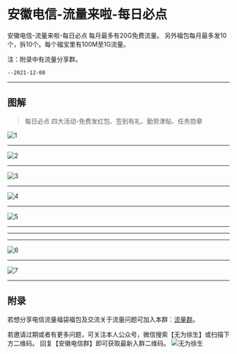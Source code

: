 # 安徽电信-流量来啦-每日必点

安徽电信-流量来啦-每日必点 每月最多有20G免费流量。
另外福包每月最多发10个，拆10个。每个福宝里有100M至1G流量。 <br/>


注：附录中有流量分享群。

`--2021-12-08`

---

## 图解

> 每日必点 四大活动-免费发红包、签到有礼、勤劳津贴、任务勋章


![1]( https://codechina.csdn.net/xu180/document/-/raw/master/imgs/TelecomTraffic2/1.jpg )

---

![2]( https://codechina.csdn.net/xu180/document/-/raw/master/imgs/TelecomTraffic2/2.jpg )

---

![3]( https://codechina.csdn.net/xu180/document/-/raw/master/imgs/TelecomTraffic2/3.jpg )

---

![4]( https://codechina.csdn.net/xu180/document/-/raw/master/imgs/TelecomTraffic2/4.jpg )

---

![5]( https://codechina.csdn.net/xu180/document/-/raw/master/imgs/TelecomTraffic2/5.jpg )

---

---

---

![6]( https://codechina.csdn.net/xu180/document/-/raw/master/imgs/TelecomTraffic2/6.jpg )

---

![7]( https://codechina.csdn.net/xu180/document/-/raw/master/imgs/TelecomTraffic2/7.jpg )

---

## 附录

若想分享电信流量福袋福包及交流关于流量问题可加入本群：[流量群]( https://codechina.csdn.net/xu180/document/-/raw/master/imgs/TelecomTraffic/wxgGroup.jpg )。

若邀请过期或者有更多问题，可关注本人公众号，微信搜索【无为徐生】或扫描下方二维码。
回复【安徽电信群】即可获取最新入群二维码。
![无为徐生]( https://codechina.csdn.net/xu180/document/-/raw/master/imgs/weixin/wuweixusheng.png )



